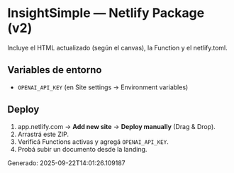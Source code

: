 # InsightSimple — Netlify Package (v2)

Incluye el HTML actualizado (según el canvas), la Function y el netlify.toml.

## Variables de entorno
- `OPENAI_API_KEY` (en Site settings → Environment variables)

## Deploy
1. app.netlify.com → **Add new site** → **Deploy manually** (Drag & Drop).
2. Arrastrá este ZIP.
3. Verificá Functions activas y agregá `OPENAI_API_KEY`.
4. Probá subir un documento desde la landing.

Generado: 2025-09-22T14:01:26.109187
